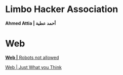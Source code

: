 # Limbo Hacker Association

**Ahmed Attia | أحمد عطية**

# Web

[**Web |** Robots not allowed](Limbo%20Hacker%20Association%2024ca4a579e0d8087adf6c5b524ba0bd7/Web%20Robots%20not%20allowed%2024ca4a579e0d805dad01eb5d5f81e7b6.md)

[Web | Just What you Think](Limbo%20Hacker%20Association%2024ca4a579e0d8087adf6c5b524ba0bd7/Web%20Just%20What%20you%20Think%2024ca4a579e0d8069ae54f54bd5239881.md)